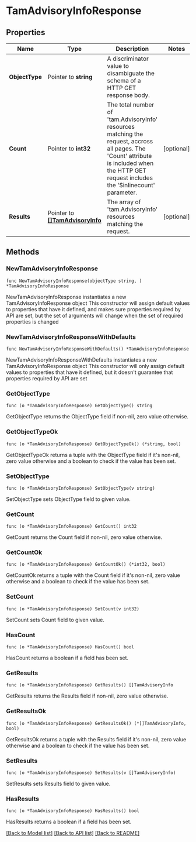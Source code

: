 # TamAdvisoryInfoResponse

## Properties

Name | Type | Description | Notes
------------ | ------------- | ------------- | -------------
**ObjectType** | Pointer to **string** | A discriminator value to disambiguate the schema of a HTTP GET response body. | 
**Count** | Pointer to **int32** | The total number of &#39;tam.AdvisoryInfo&#39; resources matching the request, accross all pages. The &#39;Count&#39; attribute is included when the HTTP GET request includes the &#39;$inlinecount&#39; parameter. | [optional] 
**Results** | Pointer to [**[]TamAdvisoryInfo**](tam.AdvisoryInfo.md) | The array of &#39;tam.AdvisoryInfo&#39; resources matching the request. | [optional] 

## Methods

### NewTamAdvisoryInfoResponse

`func NewTamAdvisoryInfoResponse(objectType string, ) *TamAdvisoryInfoResponse`

NewTamAdvisoryInfoResponse instantiates a new TamAdvisoryInfoResponse object
This constructor will assign default values to properties that have it defined,
and makes sure properties required by API are set, but the set of arguments
will change when the set of required properties is changed

### NewTamAdvisoryInfoResponseWithDefaults

`func NewTamAdvisoryInfoResponseWithDefaults() *TamAdvisoryInfoResponse`

NewTamAdvisoryInfoResponseWithDefaults instantiates a new TamAdvisoryInfoResponse object
This constructor will only assign default values to properties that have it defined,
but it doesn't guarantee that properties required by API are set

### GetObjectType

`func (o *TamAdvisoryInfoResponse) GetObjectType() string`

GetObjectType returns the ObjectType field if non-nil, zero value otherwise.

### GetObjectTypeOk

`func (o *TamAdvisoryInfoResponse) GetObjectTypeOk() (*string, bool)`

GetObjectTypeOk returns a tuple with the ObjectType field if it's non-nil, zero value otherwise
and a boolean to check if the value has been set.

### SetObjectType

`func (o *TamAdvisoryInfoResponse) SetObjectType(v string)`

SetObjectType sets ObjectType field to given value.


### GetCount

`func (o *TamAdvisoryInfoResponse) GetCount() int32`

GetCount returns the Count field if non-nil, zero value otherwise.

### GetCountOk

`func (o *TamAdvisoryInfoResponse) GetCountOk() (*int32, bool)`

GetCountOk returns a tuple with the Count field if it's non-nil, zero value otherwise
and a boolean to check if the value has been set.

### SetCount

`func (o *TamAdvisoryInfoResponse) SetCount(v int32)`

SetCount sets Count field to given value.

### HasCount

`func (o *TamAdvisoryInfoResponse) HasCount() bool`

HasCount returns a boolean if a field has been set.

### GetResults

`func (o *TamAdvisoryInfoResponse) GetResults() []TamAdvisoryInfo`

GetResults returns the Results field if non-nil, zero value otherwise.

### GetResultsOk

`func (o *TamAdvisoryInfoResponse) GetResultsOk() (*[]TamAdvisoryInfo, bool)`

GetResultsOk returns a tuple with the Results field if it's non-nil, zero value otherwise
and a boolean to check if the value has been set.

### SetResults

`func (o *TamAdvisoryInfoResponse) SetResults(v []TamAdvisoryInfo)`

SetResults sets Results field to given value.

### HasResults

`func (o *TamAdvisoryInfoResponse) HasResults() bool`

HasResults returns a boolean if a field has been set.


[[Back to Model list]](../README.md#documentation-for-models) [[Back to API list]](../README.md#documentation-for-api-endpoints) [[Back to README]](../README.md)


